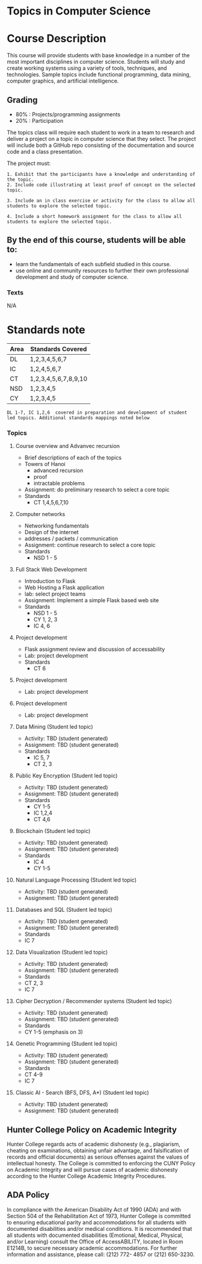 # Topics in Computer Science

# Course Description

This course will provide students with base knowledge in a number of
the most important disciplines in computer science. Students will
study and create working systems using a variety of tools, techniques,
and technologies.  Sample topics include functional programming, data
mining, computer graphics, and artificial intelligence.

## Grading

 - 80% : Projects/programming assignments
 - 20% : Participation

The topics class will require each student to work in a team to
research and deliver a project on a topic in computer science that
they select. The project will include both a GitHub repo consisting of
the documentation and source code and a class presentation.
	
The project must:

	1. Exhibit that the participants have a knowledge and understanding of the topic.  
    2. Include code illustrating at least proof of concept on the selected topic.
	
	3. Include an in class exercise or activity for the class to allow all students to explore the selected topic.
	
	4. Include a short homework assignment for the class to allow all students to explore the selected topic.
	


## By the end of this course, students will be able to:
  - learn the fundamentals of each subfield studied in this course.
  - use online and community resources to further their own professional development and study of computer science.

### Texts

N/A


# Standards note

| Area | Standards Covered    |
|------|----------------------|
| DL   | 1,2,3,4,5,6,7        |
| IC   | 1,2,4,5,6,7          |
| CT   | 1,2,3,4,5,6,7,8,9,10 |
| NSD  | 1,2,3,4,5            |
| CY   | 1,2,3,4,5            |


	DL 1-7, IC 1,2,6  covered in preparation and development of student led topics. Additional standards mappings noted below 
	
### Topics
	
	
1. Course overview and Advanvec recursion
	- Brief descriptions of each of the topics 
	- Towers of Hanoi 
	  - advanced recursion
	  - proof
	  - intractable problems
    - Assignment: do preliminary research to select a core topic
    - Standards
      - CT 1,4,5,6,7,10
1. Computer networks
	- Networking fundamentals
	- Design of the internet
	- addresses / packets / communication
	- Assignment: continue research to select a core topic
	- Standards 
	  - NSD 1 - 5
	
1. Full Stack Web Development
	- Introduction to Flask 
	- Web Hosting a Flask application
	- lab: select project teams
	- Assignment: Implement a simple Flask based web site
	- Standards
      - NSD 1 - 5 
	  - CY 1, 2, 3
	  - IC 4, 6
1. Project development
	- Flask assignment review and discussion of accessability
	- Lab: project development
	- Standards
      - CT 6
1. Project development
	- Lab: project development
1. Project development
	- Lab: project development

1. Data Mining (Student led topic)
    - Activity: TBD (student generated)
    - Assignment: TBD (student generated)
    - Standards
      - IC 5, 7
	  - CT 2, 3

1. Public Key Encryption (Student led topic)
   - Activity: TBD (student generated)
   - Assignment: TBD (student generated)
   - Standards
     - CY 1-5
	 - IC 1,2,4
	 - CT 4,6
1. Blockchain (Student led topic)
   - Activity: TBD (student generated)
   - Assignment: TBD (student generated)
   - Standards
     - IC  4
	 - CY 1-5
1. Natural Language Processing (Student led topic)
   - Activity: TBD (student generated)
   - Assignment: TBD (student generated)
1. Databases and SQL (Student led topic)
   - Activity: TBD (student generated)
   - Assignment: TBD (student generated)
   - Standards
   	- IC 7

1. Data Visualization (Student led topic)
   - Activity: TBD (student generated)
   - Assignment: TBD (student generated)
   - Standards
	- CT 2, 3
	- IC 7 

1. Cipher Decryption / Recommender systems (Student led topic)
   - Activity: TBD (student generated)
   - Assignment: TBD (student generated)
   - Standards
 	- CY 1-5 (emphasis on 3)
1. Genetic Programming (Student led topic)
   - Activity: TBD (student generated)
   - Assignment: TBD (student generated)
   - Standards
 	- CT 4-9
	- IC 7
1. Classic AI - Search (BFS, DFS, A*) (Student led topic)
   - Activity: TBD (student generated)
   - Assignment: TBD (student generated)
    


## Hunter College Policy on Academic Integrity

Hunter College regards acts of academic dishonesty (e.g., plagiarism, cheating on examinations,
obtaining unfair advantage, and falsification of records and official documents) as serious offenses
against the values of intellectual honesty. The College is committed to enforcing the CUNY Policy
on Academic Integrity and will pursue cases of academic dishonesty according to the Hunter College
Academic Integrity Procedures.

## ADA Policy

In compliance with the American Disability Act of 1990 (ADA) and with Section 504 of the
Rehabilitation Act of 1973, Hunter College is committed to ensuring educational parity and
accommodations for all students with documented disabilities and/or medical conditions. It is
recommended that all students with documented disabilities (Emotional, Medical, Physical, and/or
Learning) consult the Office of AccessABILITY, located in Room E1214B, to secure necessary
academic accommodations. For further information and assistance, please call: (212) 772- 4857 or
(212) 650-3230.
